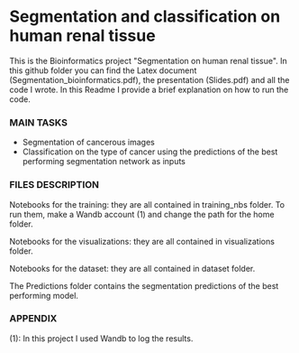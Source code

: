 # Segmentation and classification on human renal tissue

This is the Bioinformatics project "Segmentation on human renal tissue". In this github folder you can find the Latex document (Segmentation_bioinformatics.pdf), the presentation (Slides.pdf) and all the code I wrote.
In this Readme I provide a brief explanation on how to run the code.

### MAIN TASKS

- Segmentation of cancerous images
- Classification on the type of cancer using the predictions of the best performing segmentation network as inputs


### FILES DESCRIPTION

Notebooks for the training: they are all contained in training_nbs folder. To run them, make a Wandb account (1) and change the path for the home folder.

Notebooks for the visualizations: they are all contained in visualizations folder.

Notebooks for the dataset: they are all contained in dataset folder.

The Predictions folder contains the segmentation predictions of the best performing model.


### APPENDIX

(1): In this project I used Wandb to log the results.
